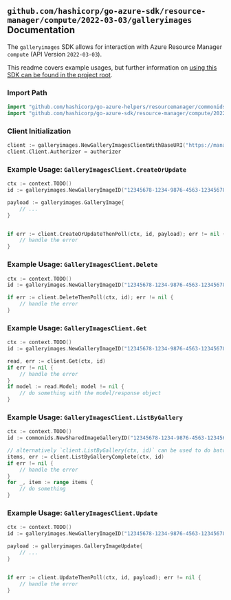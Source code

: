 
## `github.com/hashicorp/go-azure-sdk/resource-manager/compute/2022-03-03/galleryimages` Documentation

The `galleryimages` SDK allows for interaction with Azure Resource Manager `compute` (API Version `2022-03-03`).

This readme covers example usages, but further information on [using this SDK can be found in the project root](https://github.com/hashicorp/go-azure-sdk/tree/main/docs).

### Import Path

```go
import "github.com/hashicorp/go-azure-helpers/resourcemanager/commonids"
import "github.com/hashicorp/go-azure-sdk/resource-manager/compute/2022-03-03/galleryimages"
```


### Client Initialization

```go
client := galleryimages.NewGalleryImagesClientWithBaseURI("https://management.azure.com")
client.Client.Authorizer = authorizer
```


### Example Usage: `GalleryImagesClient.CreateOrUpdate`

```go
ctx := context.TODO()
id := galleryimages.NewGalleryImageID("12345678-1234-9876-4563-123456789012", "example-resource-group", "galleryValue", "imageValue")

payload := galleryimages.GalleryImage{
	// ...
}


if err := client.CreateOrUpdateThenPoll(ctx, id, payload); err != nil {
	// handle the error
}
```


### Example Usage: `GalleryImagesClient.Delete`

```go
ctx := context.TODO()
id := galleryimages.NewGalleryImageID("12345678-1234-9876-4563-123456789012", "example-resource-group", "galleryValue", "imageValue")

if err := client.DeleteThenPoll(ctx, id); err != nil {
	// handle the error
}
```


### Example Usage: `GalleryImagesClient.Get`

```go
ctx := context.TODO()
id := galleryimages.NewGalleryImageID("12345678-1234-9876-4563-123456789012", "example-resource-group", "galleryValue", "imageValue")

read, err := client.Get(ctx, id)
if err != nil {
	// handle the error
}
if model := read.Model; model != nil {
	// do something with the model/response object
}
```


### Example Usage: `GalleryImagesClient.ListByGallery`

```go
ctx := context.TODO()
id := commonids.NewSharedImageGalleryID("12345678-1234-9876-4563-123456789012", "example-resource-group", "galleryValue")

// alternatively `client.ListByGallery(ctx, id)` can be used to do batched pagination
items, err := client.ListByGalleryComplete(ctx, id)
if err != nil {
	// handle the error
}
for _, item := range items {
	// do something
}
```


### Example Usage: `GalleryImagesClient.Update`

```go
ctx := context.TODO()
id := galleryimages.NewGalleryImageID("12345678-1234-9876-4563-123456789012", "example-resource-group", "galleryValue", "imageValue")

payload := galleryimages.GalleryImageUpdate{
	// ...
}


if err := client.UpdateThenPoll(ctx, id, payload); err != nil {
	// handle the error
}
```
